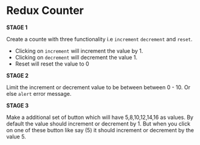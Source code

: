 # Redux Counter

**STAGE 1**

Create a counte with three functionality i.e `increment` `decrement` and `reset`.

- Clicking on `increment` will increment the value by 1.
- Clicking on `decrement` will decrement the value 1.
- Reset will reset the value to 0

**STAGE 2**

Limit the increment or decrement value to be between between 0 - 10. Or else `alert` error message.

**STAGE 3**

Make a additional set of button which will have 5,8,10,12,14,16 as values. By default the value should increment or decrement by 1. But when you click on one of these button like say (5) it should increment or decrement by the value 5.
